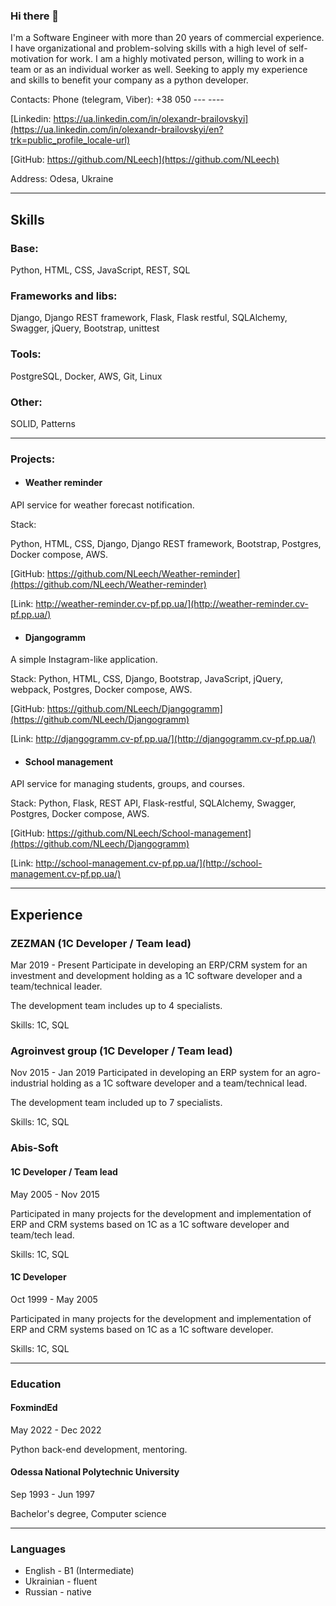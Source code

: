 ### Hi there 👋
I'm a Software Engineer with more than 20 years of commercial experience. 
I have organizational and problem-solving skills with a high level of self-motivation for work. 
I am a highly motivated person, willing to work in a team or as an individual worker as well. 
Seeking to apply my experience and skills to benefit your company as a python developer.  

Contacts:
Phone (telegram, Viber): +38&nbsp;050&nbsp;---&nbsp;----

[Linkedin: https://ua.linkedin.com/in/olexandr-brailovskyi](https://ua.linkedin.com/in/olexandr-brailovskyi/en?trk=public_profile_locale-url)

[GitHub: https://github.com/NLeech](https://github.com/NLeech)

Address: Odesa, Ukraine

----

## Skills

### Base:
Python, HTML, CSS, JavaScript, REST, SQL

### Frameworks and libs:
Django, Django REST framework, Flask, Flask restful, SQLAlchemy, Swagger, jQuery, Bootstrap, unittest

### Tools:
PostgreSQL, Docker, AWS, Git, Linux

### Other:
SOLID, Patterns

----

### Projects:
+ #### Weather reminder
API service for weather forecast notification.

Stack:

Python, HTML, CSS, Django, Django REST framework, Bootstrap, Postgres, Docker compose, AWS.

[GitHub: https://github.com/NLeech/Weather-reminder](https://github.com/NLeech/Weather-reminder)

[Link: http://weather-reminder.cv-pf.pp.ua/](http://weather-reminder.cv-pf.pp.ua/)

+ #### Djangogramm
A simple Instagram-like application.

Stack:
Python, HTML, CSS, Django, Bootstrap, JavaScript, jQuery, webpack, Postgres, Docker compose, AWS.

[GitHub: https://github.com/NLeech/Djangogramm](https://github.com/NLeech/Djangogramm)

[Link: http://djangogramm.cv-pf.pp.ua/](http://djangogramm.cv-pf.pp.ua/)

+ #### School management
API service for managing students, groups, and courses.

Stack:
Python, Flask, REST API, Flask-restful, SQLAlchemy, Swagger, Postgres, Docker compose, AWS.

[GitHub: https://github.com/NLeech/School-management](https://github.com/NLeech/Djangogramm)

[Link: http://school-management.cv-pf.pp.ua/](http://school-management.cv-pf.pp.ua/)

----

## Experience
### ZEZMAN (1C Developer / Team lead)
Mar 2019 - Present
Participate in developing an ERP/CRM system for an investment and development holding 
as a 1C software developer and a team/technical leader.

The development team includes up to 4 specialists.

Skills: 1C, SQL

### Agroinvest group (1C Developer / Team lead)
Nov 2015 - Jan 2019
Participated in developing an ERP system for an agro-industrial holding 
as a 1C software developer and a team/technical lead. 

The development team included up to 7 specialists.

Skills: 1C, SQL

### Abis-Soft
#### 1C Developer / Team lead
May 2005 - Nov 2015

Participated in many projects for the development and implementation of ERP and CRM systems based on 1C 
as a 1C software developer and team/tech lead. 

Skills: 1C, SQL

#### 1C Developer
Oct 1999 - May 2005

Participated in many projects for the development and implementation of ERP and CRM systems based on 1C 
as a 1C software developer.

Skills: 1C, SQL

----

### Education
#### FoxmindEd
May 2022 - Dec 2022

Python back-end development, mentoring.

#### Odessa National Polytechnic University
Sep 1993 - Jun 1997

Bachelor's degree, Computer science

----

### Languages
+ English - B1 (Intermediate)
+ Ukrainian - fluent
+ Russian - native